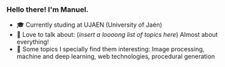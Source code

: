 ### Hello there! I'm Manuel.

<!--
**mgermanm0/mgermanm0** is a ✨ _special_ ✨ repository because its `README.md` (this file) appears on your GitHub profile.
-->

- 🎓 Currently studing at UJAEN (University of Jaén)
- 💭 Love to talk about: (_insert a loooong list of topics here_) Almost about everything!
- 🙌 Some topics I specially find them interesting: Image processing, machine and deep learning, web technologies, procedural generation
